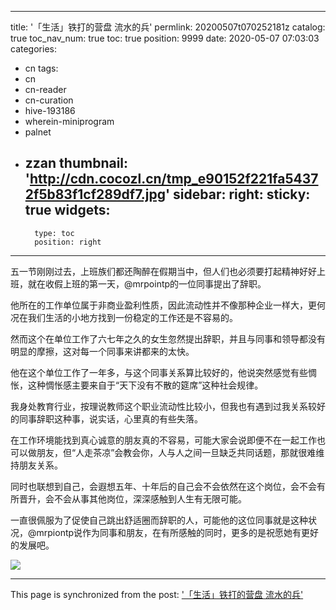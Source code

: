 
---
title: '「生活」铁打的营盘 流水的兵'
permlink: 20200507t070252181z
catalog: true
toc_nav_num: true
toc: true
position: 9999
date: 2020-05-07 07:03:03
categories:
- cn
tags:
- cn
- cn-reader
- cn-curation
- hive-193186
- wherein-miniprogram
- palnet
- zzan
thumbnail: 'http://cdn.cocozl.cn/tmp_e90152f221fa54372f5b83f1cf289df7.jpg'
sidebar:
    right:
        sticky: true
widgets:
    -
        type: toc
        position: right
---


五一节刚刚过去，上班族们都还陶醉在假期当中，但人们也必须要打起精神好好上班，就在收假上班的第一天，@mrpointp的一位同事提出了辞职。

他所在的工作单位属于非商业盈利性质，因此流动性并不像那种企业一样大，更何况在我们生活的小地方找到一份稳定的工作还是不容易的。

然而这个在单位工作了六七年之久的女生忽然提出辞职，并且与同事和领导都没有明显的摩擦，这对每一个同事来讲都来的太快。

他在这个单位工作了一年多，与这个同事关系算比较好的，他说突然感觉有些惆怅，这种惆怅感主要来自于“天下没有不散的筵席”这种社会规律。

我身处教育行业，按理说教师这个职业流动性比较小，但我也有遇到过我关系较好的同事辞职这种事，说实话，心里真的有些失落。

在工作环境能找到真心诚意的朋友真的不容易，可能大家会说即便不在一起工作也可以做朋友，但“人走茶凉”会教会你，人与人之间一旦缺乏共同话题，那就很难维持朋友关系。

同时也联想到自己，会遐想五年、十年后的自己会不会依然在这个岗位，会不会有所晋升，会不会从事其他岗位，深深感触到人生有无限可能。

一直很佩服为了促使自己跳出舒适圈而辞职的人，可能他的这位同事就是这种状况，@mrpiontp说作为同事和朋友，在有所感触的同时，更多的是祝愿她有更好的发展吧。

<img src="http://cdn.cocozl.cn/tmp_e90152f221fa54372f5b83f1cf289df7.jpg" />

- - -

This page is synchronized from the post: ['「生活」铁打的营盘 流水的兵'](https://steemit.com/@mrspointm/20200507t070252181z)
